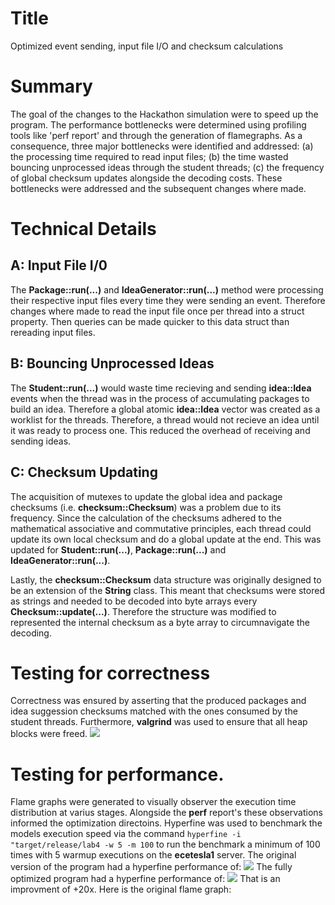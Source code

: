 # Title
Optimized event sending, input file I/O and checksum calculations

# Summary

The goal of the changes to the Hackathon simulation were to speed up the program.
The performance bottlenecks were determined using profiling tools like 'perf report' and
through the generation of flamegraphs. As a consequence, three major bottlenecks were identified and addressed: (a) the processing time required to read input files; (b) the time wasted bouncing unprocessed ideas through the student threads; (c) the frequency of global checksum updates alongside the decoding costs. These bottlenecks were addressed and the subsequent changes where made.

# Technical Details

## A: Input File I/0
The **Package::run(...)** and **IdeaGenerator::run(...)** method were processing their respective input files every time they were sending an event. Therefore changes where made to read the input file once per thread into a struct property. Then queries can be made quicker to this data struct than rereading input files. 

## B: Bouncing Unprocessed Ideas
The **Student::run(...)** would waste time recieving and sending **idea::Idea** events when the thread was in the process of accumulating packages to build an idea. Therefore a global atomic **idea::Idea** vector was created as a worklist for the threads. Therefore, a thread would not recieve an idea until it was ready to process one. This reduced the overhead of receiving and sending ideas.

## C: Checksum Updating
The acquisition of mutexes to update the global idea and package checksums (i.e. **checksum::Checksum**) was a problem due to its frequency. Since the calculation of the checksums adhered to the mathematical associative and commutative principles, each thread could update its own local checksum and do a global update at the end. This was updated for **Student::run(...)**, **Package::run(...)** and **IdeaGenerator::run(...)**.

Lastly, the **checksum::Checksum** data structure was originally designed to be an extension of the **String** class. This meant that checksums were stored as strings and needed to be decoded into byte arrays every **Checksum::update(...)**. Therefore the structure was modified to represented the internal checksum as a byte array to circumnavigate the decoding.

# Testing for correctness
Correctness was ensured by asserting that the produced packages and idea suggession checksums matched with the ones consumed by the student threads. Furthermore, **valgrind** was used to ensure that all heap blocks were freed.
![](images/checksums.png)

# Testing for performance.
Flame graphs were generated to visually observer the execution time distribution at varius stages. Alongside the
**perf** report's these observations informed the optimization directoins. Hyperfine was used to benchmark the models execution speed via the command `hyperfine -i "target/release/lab4 -w 5 -m 100` to run the benchmark a minimum of 100 times with 5 warmup executions on the **ecetesla1** server. The original version of the program had a hyperfine performance of:
![](images/dev_branch.png)
The fully optimized program had a hyperfine performance of:
![](images/kk_v3.png)
That is an improvment of +20x. Here is the original flame graph:
